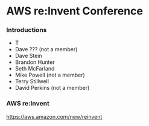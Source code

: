 AWS re:Invent Conference
========================

### Introductions
  * T
  * Dave ??? (not a member)
  * Dave Stein
  * Brandon Hunter
  * Seth McFarland
  * Mike Powell (not a member)
  * Terry Stillwell
  * David Perkins (not a member)

### AWS re:Invent
  
  https://aws.amazon.com/new/reinvent
